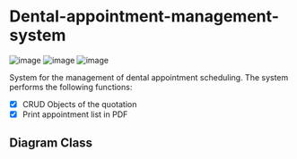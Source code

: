 # Dental-appointment-management-system

![image](https://img.shields.io/badge/GitHub-100000?style=for-the-badge&logo=github&logoColor=white)
![image](https://img.shields.io/badge/Java-ED8B00?style=for-the-badge&logo=java&logoColor=white)
![image](https://img.shields.io/badge/Git-F05032?style=for-the-badge&logo=git&logoColor=white)

System for the management of dental appointment scheduling. The system performs the following functions:
- [x] CRUD Objects of the quotation
- [x] Print appointment list in PDF

## Diagram Class

